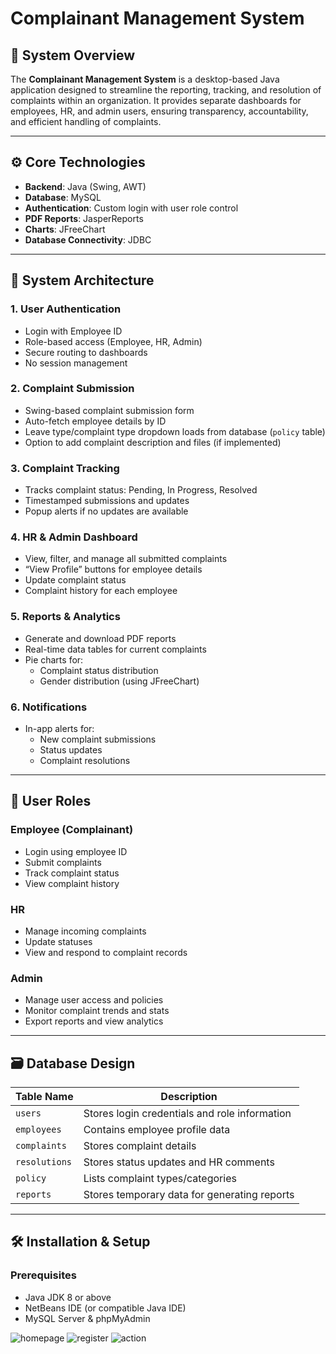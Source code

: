 # Complainant Management System

## 📝 System Overview

The **Complainant Management System** is a desktop-based Java application designed to streamline the reporting, tracking, and resolution of complaints within an organization. It provides separate dashboards for employees, HR, and admin users, ensuring transparency, accountability, and efficient handling of complaints.

---

## ⚙️ Core Technologies

- **Backend**: Java (Swing, AWT)
- **Database**: MySQL
- **Authentication**: Custom login with user role control
- **PDF Reports**: JasperReports
- **Charts**: JFreeChart
- **Database Connectivity**: JDBC

---

## 🧱 System Architecture

### 1. User Authentication
- Login with Employee ID
- Role-based access (Employee, HR, Admin)
- Secure routing to dashboards
- No session management

### 2. Complaint Submission
- Swing-based complaint submission form
- Auto-fetch employee details by ID
- Leave type/complaint type dropdown loads from database (`policy` table)
- Option to add complaint description and files (if implemented)

### 3. Complaint Tracking
- Tracks complaint status: Pending, In Progress, Resolved
- Timestamped submissions and updates
- Popup alerts if no updates are available

### 4. HR & Admin Dashboard
- View, filter, and manage all submitted complaints
- “View Profile” buttons for employee details
- Update complaint status
- Complaint history for each employee

### 5. Reports & Analytics
- Generate and download PDF reports
- Real-time data tables for current complaints
- Pie charts for:
  - Complaint status distribution
  - Gender distribution (using JFreeChart)

### 6. Notifications
- In-app alerts for:
  - New complaint submissions
  - Status updates
  - Complaint resolutions

---

## 👤 User Roles

### Employee (Complainant)
- Login using employee ID
- Submit complaints
- Track complaint status
- View complaint history

### HR
- Manage incoming complaints
- Update statuses
- View and respond to complaint records

### Admin
- Manage user access and policies
- Monitor complaint trends and stats
- Export reports and view analytics

---

## 🗃️ Database Design

| Table Name | Description |
|------------|-------------|
| `users` | Stores login credentials and role information |
| `employees` | Contains employee profile data |
| `complaints` | Stores complaint details |
| `resolutions` | Stores status updates and HR comments |
| `policy` | Lists complaint types/categories |
| `reports` | Stores temporary data for generating reports |

---

## 🛠️ Installation & Setup

### Prerequisites
- Java JDK 8 or above
- NetBeans IDE (or compatible Java IDE)
- MySQL Server & phpMyAdmin




![homepage](https://github.com/user-attachments/assets/5cc3adfa-c68b-4994-ad6e-10fc75f33ea0)
![register](https://github.com/user-attachments/assets/66232bf6-ace7-4c3c-9bbd-7158868f9bec)
![action](https://github.com/user-attachments/assets/eea9a8e0-d019-4bb3-98f9-70d42d304d26)
